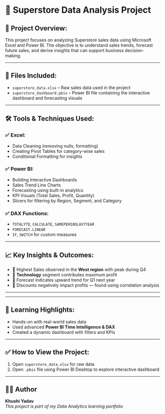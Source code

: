 # 🛒 Superstore Data Analysis Project

## 📘 Project Overview:
This project focuses on analyzing Superstore sales data using Microsoft Excel and Power BI. The objective is to understand sales trends, forecast future sales, and derive insights that can support business decision-making.

---

## 📁 Files Included:

- `superstore_data.xlsx` – Raw sales data used in the project
- `superstore_dashboard.pbix` – Power BI file containing the interactive dashboard and forecasting visuals


---

## 🛠️ Tools & Techniques Used:

### ✅ Excel:
- Data Cleaning (removing nulls, formatting)
- Creating Pivot Tables for category-wise sales
- Conditional Formatting for insights

### ✅ Power BI:
- Building Interactive Dashboards
- Sales Trend Line Charts
- Forecasting using built-in analytics
- KPI Visuals (Total Sales, Profit, Quantity)
- Slicers for filtering by Region, Segment, and Category

### ✅ DAX Functions:
- `TOTALYTD`, `CALCULATE`, `SAMEPERIODLASTYEAR`
- `FORECAST.LINEAR`
- `IF`, `SWITCH` for custom measures

---

## 📈 Key Insights & Outcomes:

- 📌 Highest Sales observed in the **West region** with peak during Q4
- 📌 **Technology** segment contributes maximum profit
- 📌 Forecast indicates upward trend for Q1 next year
- 📌 Discounts negatively impact profits — found using correlation analysis

---


---

## 📌 Learning Highlights:

- Hands-on with real-world sales data
- Used advanced **Power BI Time Intelligence & DAX**
- Created a dynamic dashboard with filters and KPIs

---

## ✅ How to View the Project:

1. Open `superstore_data.xlsx` for raw data
2. Open `.pbix` file using Power BI Desktop to explore interactive dashboard

---

## 👩‍💻 Author

**Khushi Yadav**  
_This project is part of my Data Analytics learning portfolio_





